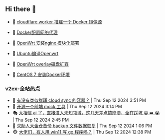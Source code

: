 ## Hi there 👋

<!--
**dkyg666/dkyg666** is a ✨ _special_ ✨ repository because its `README.md` (this file) appears on your GitHub profile.

Here are some ideas to get you started:

- 🔭 I’m currently working on ...
- 🌱 I’m currently learning ...
- 👯 I’m looking to collaborate on ...
- 🤔 I’m looking for help with ...
- 💬 Ask me about ...
- 📫 How to reach me: ...
- 😄 Pronouns: ...
- ⚡ Fun fact: ...
-->

<!-- BLOG-POST-LIST:START -->
- 🦩 [cloudflare worker 搭建一个 Docker 镜像源](http://blog.1996099.xyz/archives/cloudflare-worker-da-jian-yi-ge-docker-jing-xiang-zhan) 

- 🚦 [Docker配置网络代理](http://blog.1996099.xyz/archives/dockerpei-zhi-wang-luo-dai-li) 

- 🫶 [OpenWrt 安装nginx 模块化部署](http://blog.1996099.xyz/archives/openwrt-an-zhuang-nginx-mo-kuai-hua-bu-shu) 

- 🦄 [Ubuntu编译Openwrt](http://blog.1996099.xyz/archives/ubuntuzi-bian-yi-openwrt) 

- 🐻 [OpenWrt overlay磁盘扩容](http://blog.1996099.xyz/archives/openwrt-overlay) 

- 🤖 [CentOS 7 安装Docker环境](http://blog.1996099.xyz/archives/centos-docker) 
<!-- BLOG-POST-LIST:END -->

### v2ex-全站热点
<!-- v2ex:START -->
- 🥸 [有没有类似群晖 cloud sync 的容器？](https://www.v2ex.com/t/1072453#reply0) | Thu Sep 12 2024 3:51 PM
- 🤗 [开源一个前端 mock 工具](https://www.v2ex.com/t/1072448#reply0) | Thu Sep 12 2024 3:14 PM
- 🎭 [太相信 ai 了，直接进入未知领域，这几天差点搞崩溃，全在踩坑 😁 ➡️ 😭](https://www.v2ex.com/t/1072443#reply7) | Thu Sep 12 2024 2:45 PM
- 🥷 [求助人大金仓备份 backup 文件数据恢复](https://www.v2ex.com/t/1072425#reply0) | Thu Sep 12 2024 1:06 PM
- 🐵 [大佬们，有人用 win11 写 go 程序吗？](https://www.v2ex.com/t/1072421#reply9) | Thu Sep 12 2024 12:38 PM<!-- v2ex:END -->

